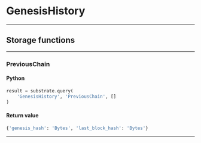 
# GenesisHistory

---------
## Storage functions

---------
### PreviousChain

#### Python
```python
result = substrate.query(
    'GenesisHistory', 'PreviousChain', []
)
```

#### Return value
```python
{'genesis_hash': 'Bytes', 'last_block_hash': 'Bytes'}
```
---------